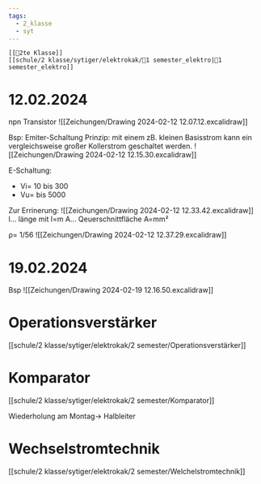 ```yaml
---
tags:
  - 2_klasse
  - syt
---
```

	[[🥲2te Klasse]]
	[[schule/2 klasse/sytiger/elektrokak/🐅1 semester_elektro|🐅1 semester_elektro]]

# 12.02.2024

npn Transistor
![[Zeichungen/Drawing 2024-02-12 12.07.12.excalidraw]]

Bsp: Emiter-Schaltung
Prinzip: mit einem zB. kleinen Basisstrom kann ein vergleichsweise großer Kollerstrom geschaltet werden.
![[Zeichungen/Drawing 2024-02-12 12.15.30.excalidraw]]

E-Schaltung: 
- Vi= 10 bis 300
- Vu= bis 5000

Zur Errinerung: ![[Zeichungen/Drawing 2024-02-12 12.33.42.excalidraw]]
l... länge mit l=m
A... Qeuerschnittfläche A=mm²

ρ= 1/56
![[Zeichungen/Drawing 2024-02-12 12.37.29.excalidraw]]


# 19.02.2024

Bsp
![[Zeichungen/Drawing 2024-02-19 12.16.50.excalidraw]]

# Operationsverstärker

[[schule/2 klasse/sytiger/elektrokak/2 semester/Operationsverstärker]]


# Komparator
[[schule/2 klasse/sytiger/elektrokak/2 semester/Komparator]]


Wiederholung am Montag→ Halbleiter

# Wechselstromtechnik
[[schule/2 klasse/sytiger/elektrokak/2 semester/Welchelstromtechnik]]





